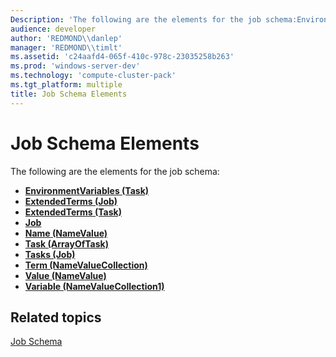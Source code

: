 ```yaml
---
Description: 'The following are the elements for the job schema:EnvironmentVariables (Task)ExtendedTerms (Job)ExtendedTerms (Task)JobName (NameValue)Task (ArrayOfTask)Tasks (Job)Term (NameValueCollection)Value (NameValue)Variable (NameValueCollection1)'
audience: developer
author: 'REDMOND\\danlep'
manager: 'REDMOND\\timlt'
ms.assetid: 'c24aafd4-065f-410c-978c-23035258b263'
ms.prod: 'windows-server-dev'
ms.technology: 'compute-cluster-pack'
ms.tgt_platform: multiple
title: Job Schema Elements
---
```


# Job Schema Elements

The following are the elements for the job schema:

-   [**EnvironmentVariables (Task)**](schema-environmentvariables-task-element.md)
-   [**ExtendedTerms (Job)**](schema-extendedterms-job-element.md)
-   [**ExtendedTerms (Task)**](schema-extendedterms-task-element.md)
-   [**Job**](schema-job-element.md)
-   [**Name (NameValue)**](schema-name-namevalue-element.md)
-   [**Task (ArrayOfTask)**](schema-task-arrayoftask-element.md)
-   [**Tasks (Job)**](schema-tasks-job-element.md)
-   [**Term (NameValueCollection)**](schema-term-namevaluecollection-element.md)
-   [**Value (NameValue)**](schema-value-namevalue-element.md)
-   [**Variable (NameValueCollection1)**](schema-variable-namevaluecollection1-element.md)

## Related topics

<dl> <dt>

[Job Schema](schema-job-schema.md)
</dt> </dl>

 

 



